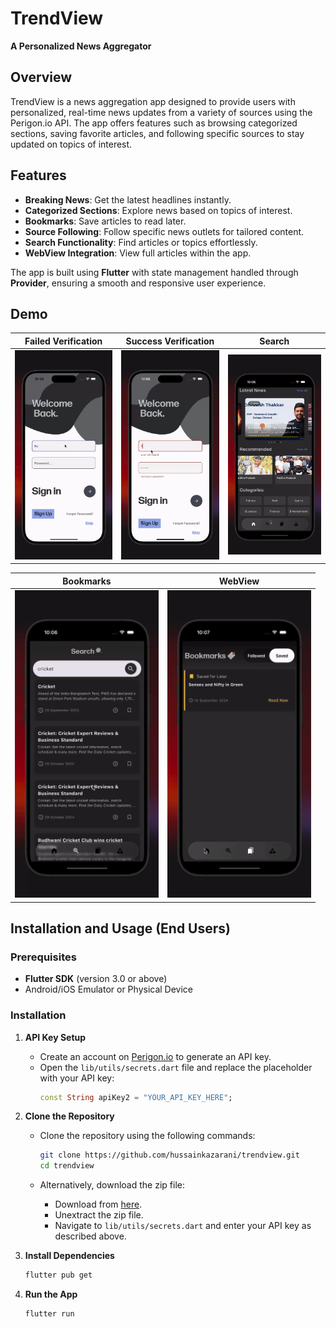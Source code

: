 # TrendView

**A Personalized News Aggregator**

## Overview

TrendView is a news aggregation app designed to provide users with personalized, real-time news updates from a variety of sources using the Perigon.io API. The app offers features such as browsing categorized sections, saving favorite articles, and following specific sources to stay updated on topics of interest.

## Features

-   **Breaking News**: Get the latest headlines instantly.
-   **Categorized Sections**: Explore news based on topics of interest.
-   **Bookmarks**: Save articles to read later.
-   **Source Following**: Follow specific news outlets for tailored content.
-   **Search Functionality**: Find articles or topics effortlessly.
-   **WebView Integration**: View full articles within the app.

The app is built using **Flutter** with state management handled through **Provider**, ensuring a smooth and responsive user experience.

## Demo

|                    **Failed Verification**                     |                    **Success Verification**                    |                          **Search**                          |
| :------------------------------------------------------------: | :------------------------------------------------------------: | :----------------------------------------------------------: |
| <img src="assets/github_images/veri_failed.webp" width="230"/> | <img src="assets/github_images/veri_succes.webp" width="230"/> | <img src="assets/github_images/searching.webp" width="247"/> |

|                        **Bookmarks**                         |                        **WebView**                         |
| :----------------------------------------------------------: | :--------------------------------------------------------: |
| <img src="assets/github_images/bookmarks.webp" width="230"/> | <img src="assets/github_images/webview.webp" width="230"/> |

## Installation and Usage (End Users)

### Prerequisites

-   **Flutter SDK** (version 3.0 or above)
-   Android/iOS Emulator or Physical Device

### Installation

1. **API Key Setup**

    - Create an account on [Perigon.io](https://perigon.io) to generate an API key.
    - Open the `lib/utils/secrets.dart` file and replace the placeholder with your API key:
        ```dart
        const String apiKey2 = "YOUR_API_KEY_HERE";
        ```

2. **Clone the Repository**

    - Clone the repository using the following commands:

        ```bash
        git clone https://github.com/hussainkazarani/trendview.git
        cd trendview
        ```

    - Alternatively, download the zip file:
        - Download from [here](https://github.com/hussainkazarani/trendview/archive/refs/heads/main.zip).
        - Unextract the zip file.
        - Navigate to `lib/utils/secrets.dart` and enter your API key as described above.

3. **Install Dependencies**

    ```bash
    flutter pub get
    ```

4. **Run the App**
    ```bash
    flutter run
    ```

